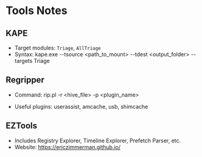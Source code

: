 # Tools Notes

## KAPE
- Target modules: `Triage`, `AllTriage`
- Syntax: kape.exe --tsource <path_to_mount> --tdest <output_folder> --targets Triage


## Regripper
- Command: rip.pl -r <hive_file> -p <plugin_name>

- Useful plugins: userassist, amcache, usb, shimcache

## EZTools
- Includes Registry Explorer, Timeline Explorer, Prefetch Parser, etc.
- Website: https://ericzimmerman.github.io/
